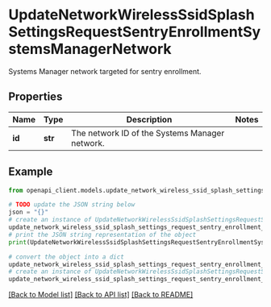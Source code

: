 # UpdateNetworkWirelessSsidSplashSettingsRequestSentryEnrollmentSystemsManagerNetwork

Systems Manager network targeted for sentry enrollment.

## Properties

Name | Type | Description | Notes
------------ | ------------- | ------------- | -------------
**id** | **str** | The network ID of the Systems Manager network. | 

## Example

```python
from openapi_client.models.update_network_wireless_ssid_splash_settings_request_sentry_enrollment_systems_manager_network import UpdateNetworkWirelessSsidSplashSettingsRequestSentryEnrollmentSystemsManagerNetwork

# TODO update the JSON string below
json = "{}"
# create an instance of UpdateNetworkWirelessSsidSplashSettingsRequestSentryEnrollmentSystemsManagerNetwork from a JSON string
update_network_wireless_ssid_splash_settings_request_sentry_enrollment_systems_manager_network_instance = UpdateNetworkWirelessSsidSplashSettingsRequestSentryEnrollmentSystemsManagerNetwork.from_json(json)
# print the JSON string representation of the object
print(UpdateNetworkWirelessSsidSplashSettingsRequestSentryEnrollmentSystemsManagerNetwork.to_json())

# convert the object into a dict
update_network_wireless_ssid_splash_settings_request_sentry_enrollment_systems_manager_network_dict = update_network_wireless_ssid_splash_settings_request_sentry_enrollment_systems_manager_network_instance.to_dict()
# create an instance of UpdateNetworkWirelessSsidSplashSettingsRequestSentryEnrollmentSystemsManagerNetwork from a dict
update_network_wireless_ssid_splash_settings_request_sentry_enrollment_systems_manager_network_from_dict = UpdateNetworkWirelessSsidSplashSettingsRequestSentryEnrollmentSystemsManagerNetwork.from_dict(update_network_wireless_ssid_splash_settings_request_sentry_enrollment_systems_manager_network_dict)
```
[[Back to Model list]](../README.md#documentation-for-models) [[Back to API list]](../README.md#documentation-for-api-endpoints) [[Back to README]](../README.md)


